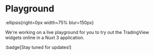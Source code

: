 # Playground

:ellipsis{right=0px width=75% blur=150px}

 
We're working on a live playground for you to try out the TradingView widgets online in a Nuxt 3 application.  

:badge[Stay tuned for updates!]


<!-- :sandbox{src="https://stackblitz.com/github/volkanakkus/nuxt-tradingview/tree/main/.stackblitz?embed=1&file=nuxt.config.ts"} -->
